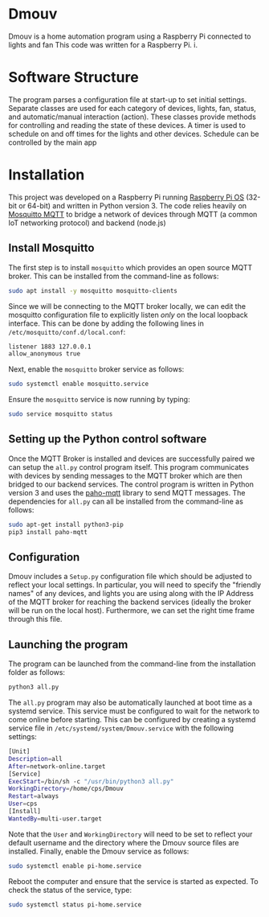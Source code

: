# Dmouv

Dmouv is a home automation program using a Raspberry Pi connected to lights and fan
This code was written for a Raspberry Pi. i.

# Software Structure

The program parses a configuration file at start-up to set initial settings.
Separate classes are used for each category of devices, lights,
fan, status, and automatic/manual interaction (action). These classes provide methods for controlling and reading the state of these devices.
A timer is used to schedule on and off times for the lights and other devices. Schedule can be controlled by the main app 

# Installation

This project was developed on a Raspberry Pi running
[Raspberry Pi OS](https://www.raspberrypi.org/software/operating-systems/)
(32-bit or 64-bit) and written in Python version 3.
The code relies heavily on [Mosquitto MQTT](https://www.zigbee2mqtt.io/)
to bridge a network of devices through MQTT (a common IoT networking protocol) and backend (node.js)

## Install Mosquitto

The first step is to install `mosquitto` which provides an open source MQTT broker.
This can be installed from the command-line as follows:

```bash
sudo apt install -y mosquitto mosquitto-clients
```

Since we will be connecting to the MQTT broker locally, we can edit the mosquitto
configuration file to explicitly listen _only_ on the local loopback interface.
This can be done by adding the following lines in `/etc/mosquitto/conf.d/local.conf`:

```bash
listener 1883 127.0.0.1
allow_anonymous true
```

Next, enable the `mosquitto` broker service as follows:

```bash
sudo systemctl enable mosquitto.service
```

Ensure the `mosquitto` service is now running by typing:

```bash
sudo service mosquitto status
```

## Setting up the Python control software

Once the MQTT Broker is installed and devices are successfully paired we can setup the
`all.py` control program itself. This program communicates with devices by
sending messages to the MQTT broker which are then bridged to our backend services.
The control program is written in Python version 3 and uses the
[paho-mqtt](https://www.eclipse.org/paho/index.php?page=clients/python/index.php) library to send
MQTT messages. The dependencies for `all.py` can all be installed from the command-line as follows:

```bash
sudo apt-get install python3-pip
pip3 install paho-mqtt
```

## Configuration

Dmouv includes a `Setup.py` configuration file which should be adjusted to reflect
your local settings. In particular, you will need to specify the "friendly names" of any devices, and lights you are using along with the IP Address of the MQTT broker for
reaching the backend services (ideally the broker will be run on the local host).
Furthermore, we can set the right time frame through this file.

## Launching the program

The program can be launched from the command-line from the installation folder as follows:

```bash
python3 all.py
```

The `all.py` program may also be automatically launched at boot time as a systemd service.
This service must be configured to wait for the network to come online before starting.
This can be configured by creating a systemd service file in `/etc/systemd/system/Dmouv.service`
with the following settings:

```bash
[Unit]
Description=all
After=network-online.target
[Service]
ExecStart=/bin/sh -c "/usr/bin/python3 all.py"
WorkingDirectory=/home/cps/Dmouv
Restart=always
User=cps
[Install]
WantedBy=multi-user.target
```

Note that the `User` and `WorkingDirectory` will need to be set to reflect
your default username and the directory where the Dmouv source files are installed.
Finally, enable the Dmouv service as follows:

```bash
sudo systemctl enable pi-home.service
```

Reboot the computer and ensure that the service is started as expected. To check the status
of the service, type:

```bash
sudo systemctl status pi-home.service
```
